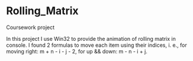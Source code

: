 # Rolling_Matrix
Coursework project

In this project I use Win32 to provide the animation of rolling matrix in console. I found 2 formulas to move each item using their indices, i. e., for moving right:  m + n - i - j - 2, for up && down: m - n - i + j.